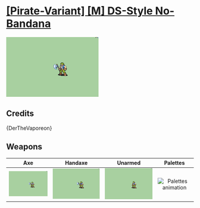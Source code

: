 # [\[Pirate-Variant\] \[M\] DS-Style No-Bandana](../%5BPirate-Variant%5D%20%5BM%5D%20DS-Style%20No-Bandana)

<img src="./3.%20Axe/Axe_000.png" alt="[Pirate-Variant] [M] DS-Style No-Bandana standing" />

## Credits

{DerTheVaporeon}

## Weapons


|Axe |Handaxe |Unarmed |Palettes |
|  :---: | :---: | :---: | :---: |
| <img alt="Axe animation" src="./3.%20Axe/Axe.gif" /> | <img alt="Handaxe animation" src="./4.%20Handaxe/Handaxe.gif" /> | <img alt="Unarmed animation" src="./8.%20Unarmed/Unarmed.gif" /> | <img alt="Palettes animation" src="./Palettes/Palettes.gif" /> |
